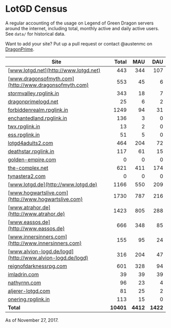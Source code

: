 # LotGD Census
A regular accounting of the usage on Legend of Green Dragon servers around the internet, including total, monthly active and daily active users. See `data/` for historical data.

Want to add your site? Put up a pull request or contact @austenmc on [DragonPrime](http://dragonprime.net).


Site | Total | MAU | DAU
--- | ---:| ---:| ---:
[www.lotgd.net](http://www.lotgd.net)|443|344|107
[www.dragonsofmyth.com](http://www.dragonsofmyth.com)|553|45|6
[stormvalley.rpglink.in](http://stormvalley.rpglink.in)|343|18|7
[dragonprimelogd.net](http://dragonprimelogd.net)|25|6|2
[forbiddenrealm.rpglink.in](http://forbiddenrealm.rpglink.in)|1249|94|31
[enchantedland.rpglink.in](http://enchantedland.rpglink.in)|136|3|0
[twx.rpglink.in](http://twx.rpglink.in)|13|2|0
[ess.rpglink.in](http://ess.rpglink.in)|51|5|0
[lotgd4adults2.com](http://lotgd4adults2.com)|464|204|72
[deathstar.rpglink.in](http://deathstar.rpglink.in)|117|61|15
[golden-empire.com](http://golden-empire.com)|0|0|0
[the-complex.net](http://the-complex.net)|621|411|174
[tynastera2.com](http://tynastera2.com)|0|0|0
[www.lotgd.de](http://www.lotgd.de)|1166|550|209
[www.hogwartslive.com](http://www.hogwartslive.com)|1730|787|216
[www.atrahor.de](http://www.atrahor.de)|1423|805|288
[www.eassos.de](http://www.eassos.de)|666|348|85
[www.innersinners.com](http://www.innersinners.com)|155|95|24
[www.alvion-logd.de/logd](http://www.alvion-logd.de/logd)|316|204|47
[reignofdarknessrpg.com](http://reignofdarknessrpg.com)|601|328|94
[imladrin.com](http://imladrin.com)|39|39|39
[nathyrnn.com](http://nathyrnn.com)|96|23|4
[aljerer-lotgd.com](http://aljerer-lotgd.com)|81|25|2
[onering.rpglink.in](http://onering.rpglink.in)|113|15|0
**Total**|**10401**|**4412**|**1422**

As of November 27, 2017.
